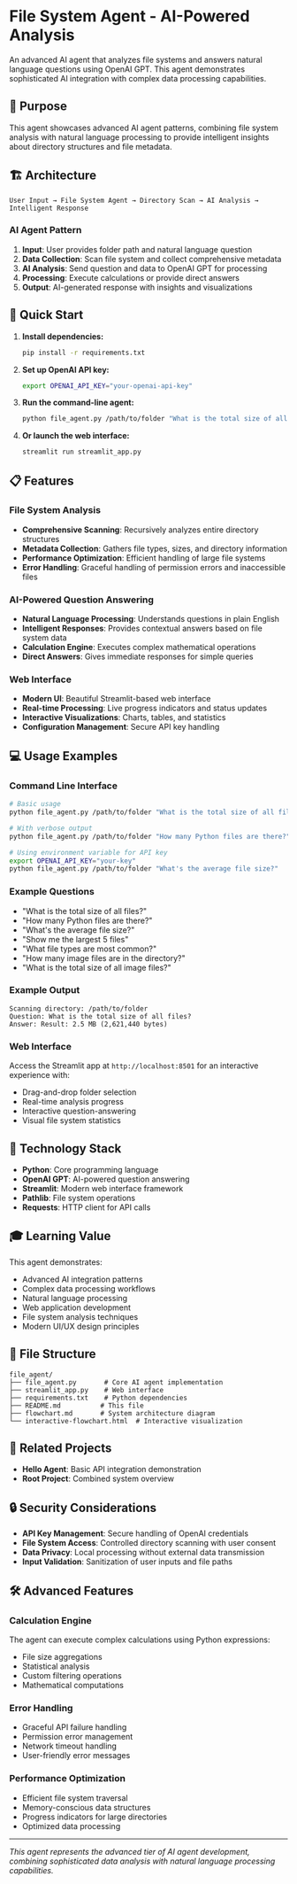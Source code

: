 # File System Agent - AI-Powered Analysis

An advanced AI agent that analyzes file systems and answers natural language questions using OpenAI GPT. This agent demonstrates sophisticated AI integration with complex data processing capabilities.

## 🎯 Purpose

This agent showcases advanced AI agent patterns, combining file system analysis with natural language processing to provide intelligent insights about directory structures and file metadata.

## 🏗️ Architecture

```
User Input → File System Agent → Directory Scan → AI Analysis → Intelligent Response
```

### **AI Agent Pattern**
1. **Input**: User provides folder path and natural language question
2. **Data Collection**: Scan file system and collect comprehensive metadata
3. **AI Analysis**: Send question and data to OpenAI GPT for processing
4. **Processing**: Execute calculations or provide direct answers
5. **Output**: AI-generated response with insights and visualizations

## 🚀 Quick Start

1. **Install dependencies:**
   ```bash
   pip install -r requirements.txt
   ```

2. **Set up OpenAI API key:**
   ```bash
   export OPENAI_API_KEY="your-openai-api-key"
   ```

3. **Run the command-line agent:**
   ```bash
   python file_agent.py /path/to/folder "What is the total size of all files?"
   ```

4. **Or launch the web interface:**
   ```bash
   streamlit run streamlit_app.py
   ```

## 📋 Features

### **File System Analysis**
- **Comprehensive Scanning**: Recursively analyzes entire directory structures
- **Metadata Collection**: Gathers file types, sizes, and directory information
- **Performance Optimization**: Efficient handling of large file systems
- **Error Handling**: Graceful handling of permission errors and inaccessible files

### **AI-Powered Question Answering**
- **Natural Language Processing**: Understands questions in plain English
- **Intelligent Responses**: Provides contextual answers based on file system data
- **Calculation Engine**: Executes complex mathematical operations
- **Direct Answers**: Gives immediate responses for simple queries

### **Web Interface**
- **Modern UI**: Beautiful Streamlit-based web interface
- **Real-time Processing**: Live progress indicators and status updates
- **Interactive Visualizations**: Charts, tables, and statistics
- **Configuration Management**: Secure API key handling

## 💻 Usage Examples

### **Command Line Interface**

```bash
# Basic usage
python file_agent.py /path/to/folder "What is the total size of all files?"

# With verbose output
python file_agent.py /path/to/folder "How many Python files are there?" --verbose

# Using environment variable for API key
export OPENAI_API_KEY="your-key"
python file_agent.py /path/to/folder "What's the average file size?"
```

### **Example Questions**
- "What is the total size of all files?"
- "How many Python files are there?"
- "What's the average file size?"
- "Show me the largest 5 files"
- "What file types are most common?"
- "How many image files are in the directory?"
- "What is the total size of all image files?"

### **Example Output**
```
Scanning directory: /path/to/folder
Question: What is the total size of all files?
Answer: Result: 2.5 MB (2,621,440 bytes)
```

### **Web Interface**
Access the Streamlit app at `http://localhost:8501` for an interactive experience with:
- Drag-and-drop folder selection
- Real-time analysis progress
- Interactive question-answering
- Visual file system statistics

## 🔧 Technology Stack

- **Python**: Core programming language
- **OpenAI GPT**: AI-powered question answering
- **Streamlit**: Modern web interface framework
- **Pathlib**: File system operations
- **Requests**: HTTP client for API calls

## 🎓 Learning Value

This agent demonstrates:
- Advanced AI integration patterns
- Complex data processing workflows
- Natural language processing
- Web application development
- File system analysis techniques
- Modern UI/UX design principles

## 📁 File Structure

```
file_agent/
├── file_agent.py       # Core AI agent implementation
├── streamlit_app.py    # Web interface
├── requirements.txt    # Python dependencies
├── README.md          # This file
├── flowchart.md       # System architecture diagram
└── interactive-flowchart.html  # Interactive visualization
```

## 🔗 Related Projects

- **Hello Agent**: Basic API integration demonstration
- **Root Project**: Combined system overview

## 🔒 Security Considerations

- **API Key Management**: Secure handling of OpenAI credentials
- **File System Access**: Controlled directory scanning with user consent
- **Data Privacy**: Local processing without external data transmission
- **Input Validation**: Sanitization of user inputs and file paths

## 🛠️ Advanced Features

### **Calculation Engine**
The agent can execute complex calculations using Python expressions:
- File size aggregations
- Statistical analysis
- Custom filtering operations
- Mathematical computations

### **Error Handling**
- Graceful API failure handling
- Permission error management
- Network timeout handling
- User-friendly error messages

### **Performance Optimization**
- Efficient file system traversal
- Memory-conscious data structures
- Progress indicators for large directories
- Optimized data processing

---

*This agent represents the advanced tier of AI agent development, combining sophisticated data analysis with natural language processing capabilities.* 